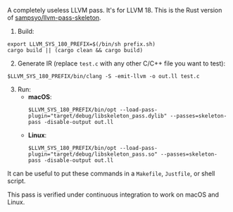 A completely useless LLVM pass. It's for LLVM 18. This is the Rust version of
[sampsyo/llvm-pass-skeleton](https://github.com/sampsyo/llvm-pass-skeleton).

1. Build:
```shell
export LLVM_SYS_180_PREFIX=$(/bin/sh prefix.sh)
cargo build || (cargo clean && cargo build)
```

2. Generate IR (replace `test.c` with any other C/C++ file you want to test):
```
$LLVM_SYS_180_PREFIX/bin/clang -S -emit-llvm -o out.ll test.c
```

3. Run:
   - **macOS**:
     ```shell
     $LLVM_SYS_180_PREFIX/bin/opt --load-pass-plugin="target/debug/libskeleton_pass.dylib" --passes=skeleton-pass -disable-output out.ll
     ```
   - **Linux**:
     ```shell
     $LLVM_SYS_180_PREFIX/bin/opt --load-pass-plugin="target/debug/libskeleton_pass.so" --passes=skeleton-pass -disable-output out.ll
     ```

It can be useful to put these commands in a `Makefile`, `Justfile`, or shell
script.

This pass is verified under continuous integration to work on macOS and Linux.
